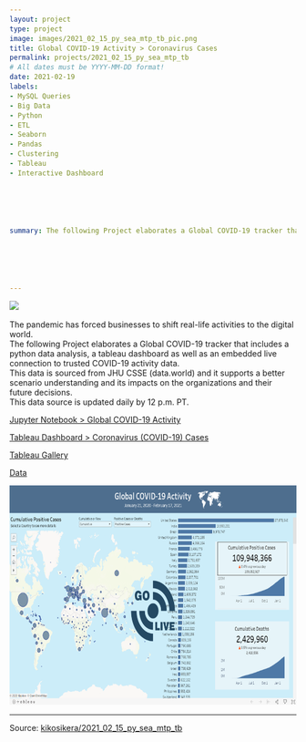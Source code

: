 ```yaml
---
layout: project
type: project
image: images/2021_02_15_py_sea_mtp_tb_pic.png
title: Global COVID-19 Activity > Coronavirus Cases
permalink: projects/2021_02_15_py_sea_mtp_tb
# All dates must be YYYY-MM-DD format!
date: 2021-02-19
labels:
- MySQL Queries
- Big Data
- Python
- ETL
- Seaborn
- Pandas
- Clustering
- Tableau
- Interactive Dashboard





summary: The following Project elaborates a Global COVID-19 tracker that includes a python data analysis, a tableau dashboard as well as an embedded live connection to trusted COVID-19 activity data.





---
```


<img class="ui image" src="{{ site.baseurl }}/images/2020_09_18_py_mysql_tb_header.png">

The pandemic has forced businesses to shift real-life activities to the digital world.<br/>
The following Project elaborates a Global COVID-19 tracker that includes a python data analysis, a tableau dashboard as well as an embedded live connection to trusted COVID-19 activity data.<br/>
This data is sourced from JHU CSSE (data.world) and it supports a better scenario understanding and its impacts on the organizations and their future decisions.<br/>
This data source is updated daily by 12 p.m. PT.


[Jupyter Notebook > Global COVID-19 Activity](https://colab.research.google.com/gist/kikosikera/20678b7cf6cd2d8ecde1a41ab992cebb/2021_02_15_py_sea_mtp_tb.ipynb?authuser=1)

[Tableau Dashboard > Coronavirus (COVID-19) Cases](https://public.tableau.com/profile/cristiano.siqueira#!/vizhome/CoronavirusCOVID-19Cases_16132339141750/COVID-19GlobalView)

[Tableau Gallery](https://public.tableau.com/profile/cristiano.siqueira#!)

[Data](https://github.com/kikosikera/2021_02_15_py_sea_mtp_tb/tree/master/data)


 <a href="https://public.tableau.com/profile/cristiano.siqueira#!/vizhome/CoronavirusCOVID-19Cases_16132339141750/COVID-19GlobalView">
  <img src="/images/2021_02_15_py_sea_mtp_tb_tableau.png" style="width:695px;height:385px;"/>
 </a>


<hr>

Source: <a href="https://github.com/kikosikera/2021_02_15_py_sea_mtp_tb/tree/main/data"><i class="large github icon"></i>kikosikera/2021_02_15_py_sea_mtp_tb</a>
